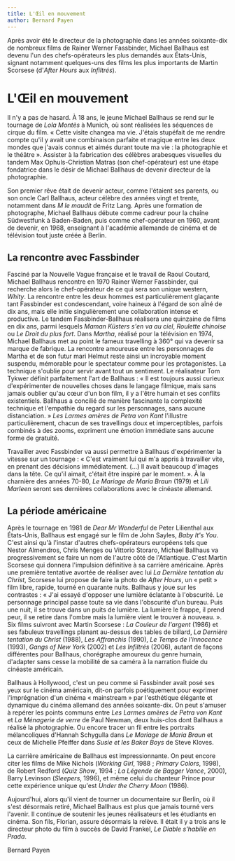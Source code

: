 ```yaml
---
title: L'Œil en mouvement
author: Bernard Payen
---
```


Après avoir été le directeur de la photographie dans les années soixante-dix de nombreux films de Rainer Werner Fassbinder, Michael Ballhaus est devenu l'un des chefs-opérateurs les plus demandés aux États-Unis, signant notamment quelques-uns des films les plus importants de Martin Scorsese (d'_After Hours_ aux _Infiltrés_).

# L'Œil en mouvement

Il n'y a pas de hasard. À 18 ans, le jeune Michael Ballhaus se rend sur le tournage de _Lola Montès_ à Munich, où sont réalisées les séquences de cirque du film. « Cette visite changea ma vie. J'étais stupéfait de me rendre compte qu'il y avait une combinaison parfaite et magique entre les deux mondes que j'avais connus et aimés durant toute ma vie : la photographie et le théâtre ». Assister à la fabrication des célèbres arabesques visuelles du tandem Max Ophuls-Christian Matras (son chef-opérateur) est une étape fondatrice dans le désir de Michael Ballhaus de devenir directeur de la photographie.

Son premier rêve était de devenir acteur, comme l'étaient ses parents, ou son oncle Carl Ballhaus, acteur célèbre des années vingt et trente, notamment dans _M le maudit_ de Fritz Lang. Après une formation de photographe, Michael Ballhaus débute comme cadreur pour la chaîne Südwestfunk à Baden-Baden, puis comme chef-opérateur en 1960, avant de devenir, en 1968, enseignant à l'académie allemande de cinéma et de télévision tout juste créée à Berlin.

## La rencontre avec Fassbinder

Fasciné par la Nouvelle Vague française et le travail de Raoul Coutard, Michael Ballhaus rencontre en 1970 Rainer Werner Fassbinder, qui recherche alors le chef-opérateur de ce qui sera son unique western, _Whity_. La rencontre entre les deux hommes est particulièrement glaçante tant Fassbinder est condescendant, voire haineux à l'égard de son aîné de dix ans, mais elle initie singulièrement une collaboration intense et productive. Le tandem Fassbinder-Ballhaus réalisera une quinzaine de films en dix ans, parmi lesquels _Maman Küsters s'en va au ciel_, _Roulette chinoise_ ou _Le Droit du plus fort_. Dans _Martha_, réalisé pour la télévision en 1974, Michael Ballhaus met au point le fameux travelling à 360° qui va devenir sa marque de fabrique. La rencontre amoureuse entre les personnages de Martha et de son futur mari Helmut reste ainsi un incroyable moment suspendu, mémorable pour le spectateur comme pour les protagonistes. La technique s'oublie pour servir avant tout un sentiment. Le réalisateur Tom Tykwer définit parfaitement l'art de Ballhaus : « Il est toujours aussi curieux d'expérimenter de nouvelles choses dans le langage filmique, mais sans jamais oublier qu'au cœur d'un bon film, il y a l'être humain et ses conflits existentiels. Ballhaus a concilié de manière fascinante la complexité technique et l'empathie du regard sur les personnages, sans aucune distanciation. » _Les Larmes amères de Petra von Kant_ l'illustre particulièrement, chacun de ses travellings doux et imperceptibles, parfois combinés à des zooms, expriment une émotion immédiate sans aucune forme de gratuité.

Travailler avec Fassbinder va aussi permettre à Ballhaus d'expérimenter la vitesse sur un tournage : « C'est vraiment lui qui m'a appris à travailler vite, en prenant des décisions immédiatement. (...) Il avait beaucoup d'images dans la tête. Ce qu'il aimait, c'était être inspiré par le moment. ». À la charnière des années 70-80, _Le Mariage de Maria Braun_ (1979) et _Lili Marleen_ seront ses dernières collaborations avec le cinéaste allemand.

## La période américaine

Après le tournage en 1981 de _Dear Mr Wonderful_ de Peter Lilienthal aux États-Unis, Ballhaus est engagé sur le film de John Sayles, _Baby It's You_. C'est ainsi qu'à l'instar d'autres chefs-opérateurs européens tels que Nestor Almendros, Chris Menges ou Vittorio Storaro, Michael Ballhaus va progressivement se faire un nom de l'autre côté de l'Atlantique. C'est Martin Scorsese qui donnera l'impulsion définitive à sa carrière américaine. Après une première tentative avortée de réaliser avec lui _La Dernière tentation du Christ_, Scorsese lui propose de faire la photo de _After Hours_, un « petit » film libre, rapide, tourné en quarante nuits. Ballhaus y joue sur les contrastes : « J'ai essayé d'opposer une lumière éclatante à l'obscurité. Le personnage principal passe toute sa vie dans l'obscurité d'un bureau. Puis une nuit, il se trouve dans un puits de lumière. La lumière le frappe, il prend peur, il se retire dans l'ombre mais la lumière vient le trouver à nouveau. ». Six films suivront avec Martin Scorsese : _La Couleur de l'argent_ (1986) et ses fabuleux travellings planant au-dessus des tables de billard, _La Dernière tentation du Christ_ (1988), _Les Affranchis_ (1990), _Le Temps de l'innocence_ (1993), _Gangs of New York_ (2002) et _Les Infiltrés_ (2006), autant de façons différentes pour Ballhaus, chorégraphe amoureux du genre humain, d'adapter sans cesse la mobilité de sa caméra à la narration fluide du cinéaste américain.

Ballhaus à Hollywood, c'est un peu comme si Fassbinder avait posé ses yeux sur le cinéma américain, dit-on parfois poétiquement pour exprimer l'imprégnation d'un cinéma « mainstream » par l'esthétique élégante et dynamique du cinéma allemand des années soixante-dix. On peut s'amuser à repérer les points communs entre _Les Larmes amères de Petra von Kant_ et _La Ménagerie de verre_ de Paul Newman, deux huis-clos dont Ballhaus a réalisé la photographie. Ou encore tracer un fil entre les portraits mélancoliques d'Hannah Schygulla dans _Le Mariage de Maria Braun_ et ceux de Michelle Pfeiffer dans _Susie et les Baker Boys_ de Steve Kloves.

La carrière américaine de Ballhaus est impressionnante. On peut encore citer les films de Mike Nichols (_Working Girl_, 1988 ; _Primary Colors_, 1998), de Robert Redford (_Quiz Show_, 1994 ; _La Légende de Bagger Vance_, 2000), Barry Levinson (_Sleepers_, 1996), et même celui du chanteur Prince pour cette expérience unique qu'est _Under the Cherry Moon_ (1986).

Aujourd'hui, alors qu'il vient de tourner un documentaire sur Berlin, où il s'est désormais retiré, Michael Ballhaus est plus que jamais tourné vers l'avenir. Il continue de soutenir les jeunes réalisateurs et les étudiants en cinéma. Son fils, Florian, assure désormais la relève. Il était il y a trois ans le directeur photo du film à succès de David Frankel, _Le Diable s'habille en Prada_.

Bernard Payen
